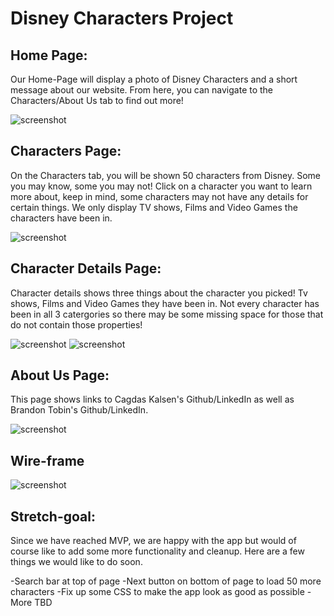 # Disney Characters Project

## Home Page:

Our Home-Page will display a photo of Disney Characters and a short message about our website. From here, you can navigate to the Characters/About Us tab to find out more!

![screenshot](https://i.imgur.com/AHjabTa.jpg)

## Characters Page:

On the Characters tab, you will be shown 50 characters from Disney. Some you may know, some you may not! Click on a character you want to learn more about, keep in mind, some characters may not have any details for certain things. We only display TV shows, Films and Video Games the characters have been in.

![screenshot](https://i.imgur.com/Hc4tHSa.png)

## Character Details Page:

Character details shows three things about the character you picked! Tv shows, Films and Video Games they have been in. Not every character has been in all 3 catergories so there may be some missing space for those that do not contain those properties!

![screenshot](https://i.imgur.com/HGCBHCd.png)
![screenshot](https://i.imgur.com/794laiH.png)
## About Us Page:

This page shows links to Cagdas Kalsen's Github/LinkedIn as well as Brandon Tobin's Github/LinkedIn.

![screenshot](https://i.imgur.com/63ZkM7X.png)

## Wire-frame

![screenshot](https://i.imgur.com/sMu5P9L.png)

## Stretch-goal:

Since we have reached MVP, we are happy with the app but would of course like to add some more functionality and cleanup. Here are a few things we would like to do soon.

-Search bar at top of page
-Next button on bottom of page to load 50 more characters
-Fix up some CSS to make the app look as good as possible
-More TBD
